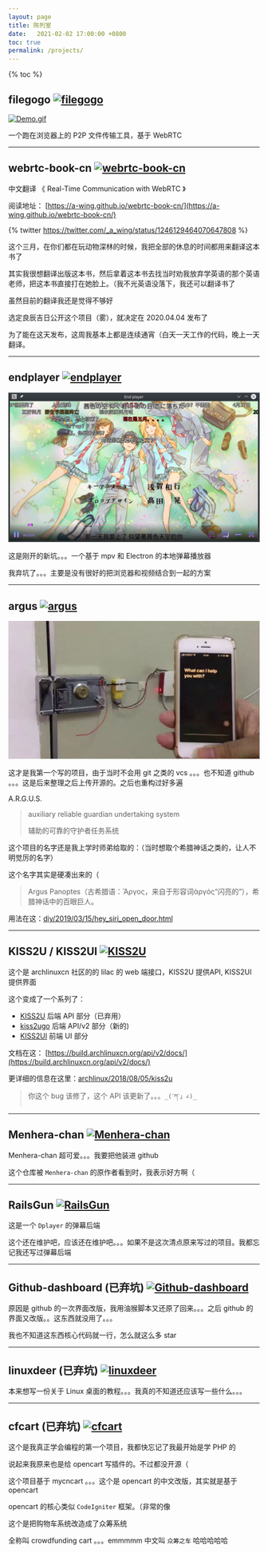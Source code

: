 ```yaml
---
layout: page
title: 陈列室
date:   2021-02-02 17:00:00 +0800
toc: true
permalink: /projects/
---
```


{% toc %}

## filegogo [![filegogo](https://img.shields.io/github/stars/a-wing/filegogo.svg?style=social&label=Star)](https://github.com/a-wing/filegogo/)

[![Demo.gif](https://i.postimg.cc/wTyzyHMc/Peek-2020-10-24-11-29.gif)](https://github.com/a-wing/filegogo/)

一个跑在浏览器上的 P2P 文件传输工具，基于 WebRTC

* * *

## webrtc-book-cn [![webrtc-book-cn](https://img.shields.io/github/stars/a-wing/webrtc-book-cn.svg?style=social&label=Star)](https://github.com/a-wing/webrtc-book-cn/)

中文翻译 《 Real-Time Communication with WebRTC 》

阅读地址： [https://a-wing.github.io/webrtc-book-cn/](https://a-wing.github.io/webrtc-book-cn/)

{% twitter https://twitter.com/_a_wing/status/1246129464070647808 %}

这个三月，在你们都在玩动物深林的时候，我把全部的休息的时间都用来翻译这本书了

其实我很想翻译出版这本书，然后拿着这本书去找当时劝我放弃学英语的那个英语老师，把这本书直接打在她脸上。（我不光英语没落下，我还可以翻译书了

虽然目前的翻译我还是觉得不够好

选定良辰吉日公开这个项目（雾），就决定在 2020.04.04 发布了

为了能在这天发布，这周我基本上都是连续通宵（白天一天工作的代码，晚上一天翻译。

* * *

## endplayer [![endplayer](https://img.shields.io/github/stars/a-wing/endplayer.svg?style=social&label=Star)](https://github.com/a-wing/endplayer/)

![screenshot/endplayer](https://raw.githubusercontent.com/a-wing/endplayer/gh-pages/screenshot/endplayer.png)

这是刚开的新坑。。。一个基于 mpv 和 Electron 的本地弹幕播放器

我弃坑了。。。主要是没有很好的把浏览器和视频结合到一起的方案

* * *

## argus [![argus](https://img.shields.io/github/stars/JRT-FOREVER/argus.svg?style=social&label=Star)](https://github.com/JRT-FOREVER/argus/)

![argus_active](/assets/img/hey_siri_open_door/argus.webp)

这才是我第一个写的项目，由于当时不会用 git 之类的 vcs 。。。也不知道 github 。。。这是后来整理之后上传开源的。之后也重构过好多遍

A.R.G.U.S.

> auxiliary reliable guardian undertaking system
>
> 辅助的可靠的守护者任务系统

这个项目的名字还是我上学时师弟给取的：（当时想取个希腊神话之类的，让人不明觉厉的名字）

这个名字其实是硬凑出来的（

> Argus Panoptes（古希腊语：Ἄργος，来自于形容词ἀργός“闪亮的”），希腊神话中的百眼巨人。

用法在这：[diy/2019/03/15/hey_siri_open_door.html](/diy/2019/03/15/hey_siri_open_door.html)

* * *

## KISS2U / KISS2UI [![KISS2U](https://img.shields.io/github/stars/a-wing/KISS2U.svg?style=social&label=Star)](https://github.com/a-wing/KISS2U/)

这个是 archlinuxcn 社区的的 lilac 的 web 端接口，KISS2U 提供API, KISS2UI 提供界面

这个变成了一个系列了：

- [KISS2U](https://github.com/a-wing/KISS2U) 后端 API 部分（已弃用）
- [kiss2ugo](https://github.com/a-wing/kiss2ugo) 后端 API/v2 部分（新的)
- [KISS2UI](https://github.com/a-wing/KISS2UI) 前端 UI 部分

文档在这： [https://build.archlinuxcn.org/api/v2/docs/](https://build.archlinuxcn.org/api/v2/docs/)

更详细的信息在这里：[archlinux/2018/08/05/kiss2u](/archlinux/2018/08/05/kiss2u.html)
> 你这个 bug 该修了，这个 API 该更新了。。。`_(ˊཀˋ」∠)_`

* * *

## Menhera-chan [![Menhera-chan](https://img.shields.io/github/stars/a-wing/Menhera-chan.svg?style=social&label=Star)](https://github.com/a-wing/Menhera-chan/)

Menhera-chan 超可爱。。。我要把他装进 github

这个仓库被 `Menhera-chan` 的原作者看到时，我表示好方啊（

* * *

## RailsGun [![RailsGun](https://img.shields.io/github/stars/MoePlayer/RailsGun.svg?style=social&label=Star)](https://github.com/MoePlayer/RailsGun/)

这是一个 `Dplayer` 的弹幕后端

这个还在维护吧，应该还在维护吧。。。如果不是这次清点原来写过的项目。我都忘记我还写过弹幕后端

* * *

## Github-dashboard (已弃坑) [![Github-dashboard](https://img.shields.io/github/stars/a-wing/Github-dashboard.svg?style=social&label=Star)](https://github.com/a-wing/Github-dashboard/)

原因是 github 的一次界面改版，我用油猴脚本又还原了回来。。。之后 github 的界面又改版。。这东西就没用了。。。

我也不知道这东西核心代码就一行，怎么就这么多 star

* * *

## linuxdeer (已弃坑) [![linuxdeer](https://img.shields.io/github/stars/a-wing/linuxdeer.svg?style=social&label=Star)](https://github.com/a-wing/linuxdeer/)

本来想写一份关于 Linux 桌面的教程。。。我真的不知道还应该写一些什么。。。

* * *

## cfcart (已弃坑) [![cfcart](https://img.shields.io/github/stars/a-wing/cfcart.svg?style=social&label=Star)](https://github.com/a-wing/cfcart/)

这个是我真正学会编程的第一个项目，我都快忘记了我最开始是学 PHP 的

说起来我原来也是给 opencart 写插件的。不过都没开源（

这个项目基于 mycncart 。。。这个是 opencart 的中文改版，其实就是基于 opencart

opencart 的核心类似 `CodeIgniter` 框架。（非常的像

这个是把购物车系统改造成了众筹系统

全称叫 crowdfunding cart 。。。emmmmm 中文叫 `众筹之车` 哈哈哈哈哈

